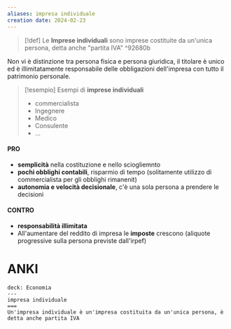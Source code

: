 ```yaml
---
aliases: impresa individuale
creation date: 2024-02-23
---
```


>[!def]
>Le **Imprese individuali** sono imprese costituite da un'unica persona, detta anche "partita IVA"
^92680b

Non vi è distinzione tra persona fisica e persona giuridica, il titolare è unico ed è illimitatamente responsabile delle obbligazioni dell'impresa con tutto il patrimonio personale.

>[!esempio]
>Esempi di **imprese individuali**
>- commercialista
>- Ingegnere
>- Medico
>- Consulente
>- ...


#### PRO
- **semplicità** nella costituzione e nello sciogliemnto
- **pochi obblighi contabili**, risparmio di tempo (solitamente utilizzo di commercialista per gli obblighi rimanenit)
- **autonomia e velocità decisionale**, c'è una sola persona a prendere le decisioni

#### CONTRO
- **responsabilità illimitata**
- All'aumentare del reddito di impresa le **imposte** crescono (aliquote progressive sulla persona previste dall'irpef)


# ANKI

```anki
deck: Economia
---
impresa individuale
===
Un'impresa individuale è un'impresa costituita da un'unica persona, è detta anche partita IVA
```
